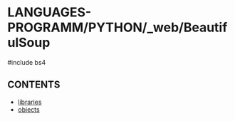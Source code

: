 # LANGUAGES-PROGRAMM/PYTHON/_web/BeautifulSoup
\#include bs4

## CONTENTS  
*	[libraries](libraries.md)  
*	[objects](objects.md)  

